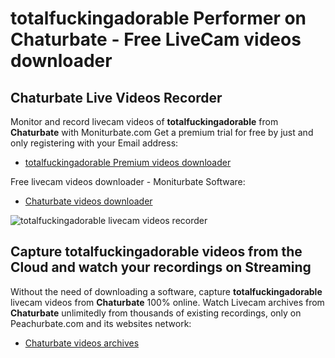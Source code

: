 # totalfuckingadorable Performer on Chaturbate - Free LiveCam videos downloader

## Chaturbate Live Videos Recorder

Monitor and record livecam videos of **totalfuckingadorable** from **Chaturbate** with Moniturbate.com
Get a premium trial for free by just and only registering with your Email address:
* [totalfuckingadorable Premium videos downloader](https://moniturbate.com/request-demo-licence-key.html)

Free livecam videos downloader - Moniturbate Software:
* [Chaturbate videos downloader](https://moniturbate.com/moniturbate-download-software.html)

![totalfuckingadorable livecam videos recorder](https://peachurnet.com/templates/moniturbate-software.png)


## Capture totalfuckingadorable videos from the Cloud and watch your recordings on Streaming

Without the need of downloading a software, capture **totalfuckingadorable** livecam videos from **Chaturbate** 100% online.
Watch Livecam archives from **Chaturbate** unlimitedly from thousands of existing recordings, only on Peachurbate.com and its websites network:
* [Chaturbate videos archives](https://peachurnet.com/)